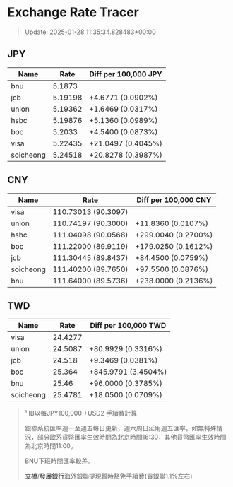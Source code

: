 # Exchange Rate Tracer

> Update: 2025-01-28 11:35:34.828483+00:00

## JPY

| Name      |    Rate | Diff per 100,000 JPY   |
|-----------|---------|------------------------|
| bnu       | 5.1873  |                        |
| jcb       | 5.19198 | +4.6771 (0.0902%)      |
| union     | 5.19362 | +1.6469 (0.0317%)      |
| hsbc      | 5.19876 | +5.1360 (0.0989%)      |
| boc       | 5.2033  | +4.5400 (0.0873%)      |
| visa      | 5.22435 | +21.0497 (0.4045%)     |
| soicheong | 5.24518 | +20.8278 (0.3987%)     |

## CNY

| Name      | Rate                | Diff per 100,000 CNY   |
|-----------|---------------------|------------------------|
| visa      | 110.73013	(90.3097) |                        |
| union     | 110.74197	(90.3000) | +11.8360 (0.0107%)     |
| hsbc      | 111.04098	(90.0568) | +299.0040 (0.2700%)    |
| boc       | 111.22000	(89.9119) | +179.0250 (0.1612%)    |
| jcb       | 111.30445	(89.8437) | +84.4500 (0.0759%)     |
| soicheong | 111.40200	(89.7650) | +97.5500 (0.0876%)     |
| bnu       | 111.64000	(89.5736) | +238.0000 (0.2136%)    |

## TWD

| Name      |    Rate | Diff per 100,000 TWD   |
|-----------|---------|------------------------|
| visa      | 24.4277 |                        |
| union     | 24.5087 | +80.9929 (0.3316%)     |
| jcb       | 24.518  | +9.3469 (0.0381%)      |
| boc       | 25.364  | +845.9791 (3.4504%)    |
| bnu       | 25.46   | +96.0000 (0.3785%)     |
| soicheong | 25.4781 | +18.0500 (0.0709%)     |


> ¹ IB以每JPY100,000 +USD2 手續費計算
>
> 銀聯系統匯率週一至週五每日更新，週六周日延用週五匯率。如無特殊情況，部分歐系貨幣匯率生效時間為北京時間16:30，其他貨幣匯率生效時間為北京時間11:00。
>
> BNU下班時間匯率較差。
>
> [立橋](https://www.wlbank.com.mo/uploads/ueditor/file/20181211/1544536513900230.pdf)/[發展銀行](https://www.mdb.com.mo/Service_Charges_20230728.pdf)海外銀聯提現暫時豁免手續費(貴銀聯1.1%左右)

